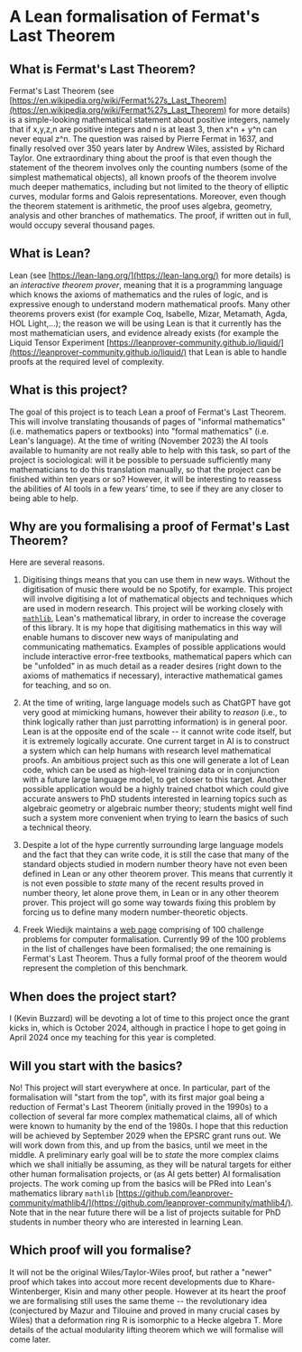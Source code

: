 # A Lean formalisation of Fermat's Last Theorem

## What is Fermat's Last Theorem?

Fermat's Last Theorem (see [https://en.wikipedia.org/wiki/Fermat%27s_Last_Theorem](https://en.wikipedia.org/wiki/Fermat%27s_Last_Theorem) for more details) is a simple-looking mathematical statement about positive integers, namely that if x,y,z,n are positive integers and n is at least 3, then x^n + y^n can never equal z^n. The question was raised by Pierre Fermat in 1637, and finally resolved over 350 years later by Andrew Wiles, assisted by Richard Taylor. One extraordinary thing about the proof is that even though the statement of the theorem involves only the counting numbers (some of the simplest mathematical objects), all known proofs of the theorem involve much deeper mathematics, including but not limited to the theory of elliptic curves, modular forms and Galois representations. Moreover, even though the theorem statement is arithmetic, the proof uses algebra, geometry, analysis and other branches of mathematics. The proof, if written out in full, would occupy several thousand pages.

## What is Lean?

Lean (see [https://lean-lang.org/](https://lean-lang.org/) for more details) is an *interactive theorem prover*, meaning that it is a programming language which knows the axioms of mathematics and the rules of logic, and is expressive enough to understand modern mathematical proofs. Many other theorems provers exist (for example Coq, Isabelle, Mizar, Metamath, Agda, HOL Light,...); the reason we will be using Lean is that it currently has the most mathematician users, and evidence already exists (for example the Liquid Tensor Experiment [https://leanprover-community.github.io/liquid/](https://leanprover-community.github.io/liquid/) that Lean is able to handle proofs at the required level of complexity.

## What is this project?

The goal of this project is to teach Lean a proof of Fermat's Last Theorem. This will involve translating thousands of pages of "informal mathematics" (i.e. mathematics papers or textbooks) into "formal mathematics" (i.e. Lean's language). At the time of writing (November 2023) the AI tools available to humanity are not really able to help with this task, so part of the project is sociological: will it be possible to persuade sufficiently many mathematicians to do this translation manually, so that the project can be finished within ten years or so? However, it will be interesting to reassess the abilities of AI tools in a few years' time, to see if they are any closer to being able to help.

## Why are you formalising a proof of Fermat's Last Theorem?

Here are several reasons.

1) Digitising things means that you can use them in new ways. Without the digitisation of music there would be no Spotify, for example. This project will involve digitising a lot of mathematical objects and techniques which are used in modern research. This project will be working closely with [`mathlib`](https://github.com/leanprover-community/mathlib4), Lean's mathematical library, in order to increase the coverage of this library. It is my hope that digitising mathematics in this way will enable humans to discover new ways of manipulating and communicating mathematics. Examples of possible applications would include interactive error-free textbooks, mathematical papers which can be "unfolded" in as much detail as a reader desires (right down to the axioms of mathematics if necessary), interactive mathematical games for teaching, and so on.

2) At the time of writing, large language models such as ChatGPT have got very good at mimicking humans, however their ability to *reason* (i.e., to think logically rather than just parrotting information) is in general poor. Lean is at the opposite end of the scale -- it cannot write code itself, but it is extremely logically accurate. One current target in AI is to construct a system which can help humans with research level mathematical proofs. An ambitious project such as this one will generate a lot of Lean code, which can be used as high-level training data or in conjunction with a future large language model, to get closer to this target. Another possible application would be a highly trained chatbot which could give accurate answers to PhD students interested in learning topics such as algebraic geometry or algebraic number theory; students might well find such a system more convenient when trying to learn the basics of such a technical theory.

3) Despite a lot of the hype currently surrounding large language models and the fact that they can write code, it is still the case that many of the standard objects studied in modern number theory have not even been defined in Lean or any other theorem prover. This means that currently it is not even possible to *state* many of the recent results proved in number theory, let alone prove them, in Lean or in any other theorem prover. This project will go some way towards fixing this problem by forcing us to define many modern number-theoretic objects.
 
4) Freek Wiedijk maintains a [web page](https://www.cs.ru.nl/~freek/100/) comprising of 100 challenge problems for computer formalisation. Currently 99 of the 100 problems in the list of challenges have been formalised; the one remaining is Fermat's Last Theorem. Thus a fully formal proof of the theorem would represent the completion of this benchmark.

## When does the project start?

I (Kevin Buzzard) will be devoting a lot of time to this project once the grant kicks in, which is October 2024, although in practice I hope to get going in April 2024 once my teaching for this year is completed.

## Will you start with the basics?

No! This project will start everywhere at once. In particular, part of the formalisation will "start from the top", with its first major goal being a reduction of Fermat's Last Theorem (initially proved in the 1990s) to a collection of several far more complex mathematical claims, all of which were known to humanity by the end of the 1980s. I hope that this reduction will be achieved by September 2029 when the EPSRC grant runs out. We will work down from this, and up from the basics, until we meet in the middle. A preliminary early goal will be to *state* the more complex claims which we shall initially be assuming, as they will be natural targets for either other human formalisation projects, or (as AI gets better) AI formalisation projects. The work coming up from the basics will be PRed into Lean's mathematics library `mathlib` [https://github.com/leanprover-community/mathlib4/](https://github.com/leanprover-community/mathlib4/). Note that in the near future there will be a list of
projects suitable for PhD students in number theory who are interested in learning Lean.

## Which proof will you formalise?

It will not be the original Wiles/Taylor-Wiles proof, but rather a "newer" proof which takes into accout more recent developments due to Khare-Wintenberger, Kisin and many other people. However at its heart the proof we are formalising still uses the same theme -- the revolutionary idea (conjectured by Mazur and Tilouine and proved in many crucial cases by Wiles) that a deformation ring R is isomorphic to a Hecke algebra T. More details of the actual modularity lifting theorem which we will formalise will come later.
